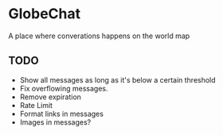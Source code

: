 # GlobeChat

A place where converations happens on the world map

## TODO

- Show all messages as long as it's below a certain threshold
- Fix overflowing messages.
- Remove expiration
- Rate Limit
- Format links in messages
- Images in messages?
